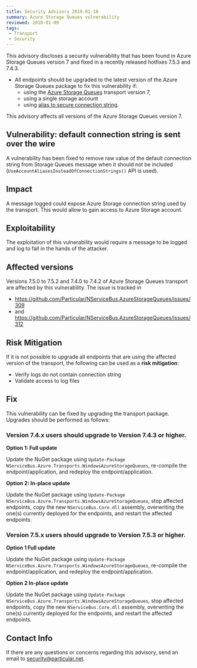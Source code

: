 ```yaml
---
title: Security Advisory 2018-01-18
summary: Azure Storage Queues vulnerability
reviewed: 2018-01-09
tags:
 - Transport
 - Security
---
```


This advisory discloses a security vulnerability that has been found in Azure Storage Queues version 7 and fixed in a recently released hotfixes 7.5.3 and 7.4.3.

 * All endpoints should be upgraded to the latest version of the Azure Storage Queues package to fix this vulnerability if:
   * using the [Azure Storage Queues](/transports/azure-storage-queues) transport version 7,
   * using a single storage account
   * using [alias to secure connection string](/transports/azure-storage-queues/configuration.md#connection-strings-using-aliases-for-connection-strings-to-storage-accounts).

This advisory affects all versions of the Azure Storage Queues version 7.


## Vulnerability: default connection string is sent over the wire

A vulnerability has been fixed to remove raw value of the default connection string from Storage Queues message when it should not be included (`UseAccountAliasesInsteadOfConnectionStrings()` API is used).


## Impact

A message logged could expose Azure Storage connection string used by the transport. This would allow to gain access to Azure Storage account.


## Exploitability

The exploitation of this vulnerability would require a message to be logged and log to fall in the hands of the attacker.


## Affected versions

Versions 7.5.0 to 7.5.2 and 7.4.0 to 7.4.2 of Azure Storage Queues transport are affected by this vulnerability. The issue is tracked in 

- https://github.com/Particular/NServiceBus.AzureStorageQueues/issues/309
- and https://github.com/Particular/NServiceBus.AzureStorageQueues/issues/312


## Risk Mitigation

If it is not possible to upgrade all endpoints that are using the affected version of the transport, the following can be used as a **risk mitigation**:

 * Verify logs do not contain connection string
 * Validate access to log files


## Fix

This vulnerability can be fixed by upgrading the transport package. Upgrades should be performed as follows:


### Version 7.4.x users should upgrade to Version 7.4.3 or higher.

**Option 1: Full update**

Update the NuGet package using `Update-Package NServiceBus.Azure.Transports.WindowsAzureStorageQueues`, re-compile the endpoint/application, and redeploy the endpoint/application.

**Option 2: In-place update**

Update the NuGet package using `Update-Package NServiceBus.Azure.Transports.WindowsAzureStorageQueues`, stop affected endpoints, copy the new `NServiceBus.Core.dll` assembly, overwriting the one(s) currently deployed for the endpoints, and restart the affected endpoints.


### Version 7.5.x users should upgrade to Version 7.5.3 or higher.

**Option 1 Full update**

Update the NuGet package using `Update-Package NServiceBus.Azure.Transports.WindowsAzureStorageQueues`, re-compile the endpoint/application, and redeploy the endpoint/application.

**Option 2  In-place update**

Update the NuGet package using `Update-Package NServiceBus.Azure.Transports.WindowsAzureStorageQueues`, stop affected endpoints, copy the new `NServiceBus.Core.dll` assembly, overwriting the one(s) currently deployed for the endpoints, and restart the affected endpoints.


## Contact Info

If there are any questions or concerns regarding this advisory, send an email to [security@particular.net](mailto://security@particular.net).
